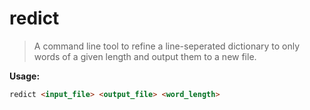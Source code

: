 
# redict
> A command line tool to refine a line-seperated dictionary to only words of a given length and output them to a new file.


**Usage:**
```markdown
redict <input_file> <output_file> <word_length>
```

